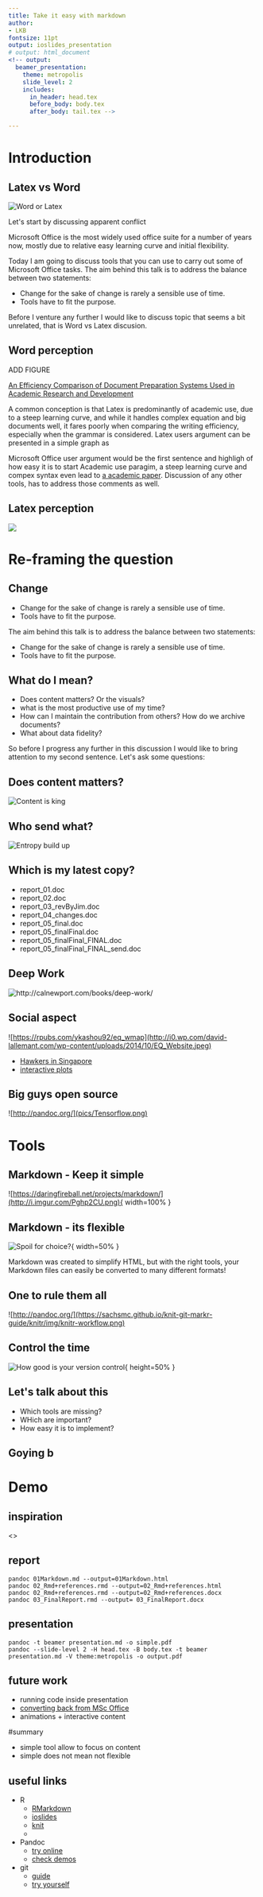 ```yaml
---
title: Take it easy with markdown
author:
- LKB
fontsize: 11pt
output: ioslides_presentation
# output: html_document
<!-- output:
  beamer_presentation:
    theme: metropolis
    slide_level: 2
    includes:
      in_header: head.tex
      before_body: body.tex
      after_body: tail.tex -->

---
```



# Introduction

## Latex vs Word

![](http://i.stack.imgur.com/6bRxX.png "Word or Latex")


<div class="notes">

Let's start by discussing apparent conflict


Microsoft Office is the most widely used office suite for a number of years now, mostly due to relative easy learning curve and  initial flexibility.

Today I am going to discuss tools that you can use to carry out some of Microsoft Office tasks. The aim behind this talk is to address the balance between two statements:

* Change for the sake of change is rarely a sensible use of time.
* Tools have to fit the purpose.

Before I venture any further I would like to discuss topic that seems a bit unrelated, that is Word vs Latex discusion.

</div>

## Word perception

ADD FIGURE

[An Efficiency Comparison of Document Preparation Systems Used in Academic Research and Development](http://journals.plos.org/plosone/article?id=10.1371/journal.pone.0115069)

<div class="notes">
A common conception is that Latex is predominantly of academic use, due to a steep learning curve, and while it handles complex equation and big documents well, it fares poorly when comparing the writing efficiency, especially when the grammar is considered.
Latex users argument can be presented in  a simple graph as


Microsoft Office user argument would be the first sentence and highligh of how easy it is to start
Academic use paragim, a steep learning curve and compex syntax even lead to [a academic paper](http://journals.plos.org/plosone/article?id=10.1371/journal.pone.0115069). Discussion of any other tools, has to address those comments as well.
</div>

## Latex perception

![](http://www.pinteric.com/pic/miktex.gif)

# Re-framing the question

## Change

* Change for the sake of change is rarely a sensible use of time.
* Tools have to fit the purpose.

<div class="notes">

The aim behind this talk is to address the balance between two statements:

* Change for the sake of change is rarely a sensible use of time.
* Tools have to fit the purpose.

</div>

## What do I mean?

* Does content matters? Or the visuals?
* what is the most productive use of my time?
* How can I maintain the contribution from others? How do we archive documents?
* What about data fidelity?


<div class="notes">

So before I progress any further in this discussion I would like to bring attention to my second sentence. Let's ask some questions:

</div>

## Does content matters?

![Content is king](https://pixabay.com/static/uploads/photo/2013/07/18/10/56/graph-163509_960_720.jpg)

## Who send what?

![Entropy build up](./pics/disaster.jpg)

## Which is my latest copy?

* report_01.doc
* report_02.doc
* report_03_revByJim.doc
* report_04_changes.doc
* report_05_final.doc
* report_05_finalFinal.doc
* report_05_finalFinal_FINAL.doc
* report_05_finalFinal_FINAL_send.doc

## Deep Work

![<http://calnewport.com/books/deep-work/>](http://www.evidenceinmotion.com/wp-content/uploads/2016/04/Deep-Work.jpg)


## Social aspect

![https://rpubs.com/ykashou92/eq_wmap](http://i0.wp.com/david-lallemant.com/wp-content/uploads/2014/10/EQ_Website.jpeg)

* [Hawkers in Singapore](https://rpubs.com/JoshMah/168498)
* [interactive plots](https://plot.ly/r/)


## Big guys open source

![http://pandoc.org/](pics/Tensorflow.png)


# Tools

## Markdown - Keep it simple

![https://daringfireball.net/projects/markdown/](http://i.imgur.com/Pghp2CU.png){ width=100% }


## Markdown - its flexible

![Spoil for choice?](https://upload.wikimedia.org/wikipedia/commons/thumb/c/c5/Gelato_in_Las_Vegas_in_2007.jpg/1280px-Gelato_in_Las_Vegas_in_2007.jpg ""){ width=50% }


<div class="notes">

 Markdown was created to simplify HTML, but with the right tools, your Markdown files can easily be converted to many different formats!

</div>


## One to rule them all

![http://pandoc.org/](https://sachsmc.github.io/knit-git-markr-guide/knitr/img/knitr-workflow.png)


## Control the time

![How good is your version control](d:\tmp\Dropbox\Edu\Presentations\R_meetup\pics\Git_flow.png){ height=50% }


## Let's talk about this

* Which tools are missing?
* WHich are important?
* How easy it is to implement?

## Goying b


# Demo

## inspiration

<>

## report

```
pandoc 01Markdown.md --output=01Markdown.html
pandoc 02_Rmd+references.rmd --output=02_Rmd+references.html
pandoc 02_Rmd+references.rmd --output=02_Rmd+references.docx
pandoc 03_FinalReport.rmd --output= 03_FinalReport.docx
```

## presentation

```
pandoc -t beamer presentation.md -o simple.pdf
pandoc --slide-level 2 -H head.tex -B body.tex -t beamer presentation.md -V theme:metropolis -o output.pdf
```

## future work

* running code inside presentation
* [converting back from MSc Office](http://pandoc.org/demos.html)
* animations + interactive content


#summary

* simple tool allow to focus on content
* simple does not mean not flexible


## useful links

* R
  * [RMarkdown](http://rmarkdown.rstudio.com/)
  * [ioslides](http://rmarkdown.rstudio.com/ioslides_presentation_format.html)
  * [knit](https://sachsmc.github.io/knit-git-markr-guide/knitr/knit.html)
  *
* Pandoc
  * [try online](http://pandoc.org/try/)
  * [check demos](http://pandoc.org/demos.html)
* git
  * [guide](http://rogerdudler.github.io/git-guide/)
  * [try yourself](https://try.github.io/levels/1/challenges/10)